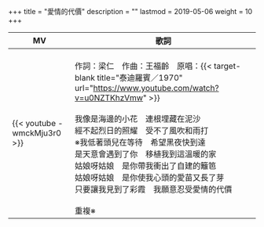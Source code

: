 +++
title = "愛情的代價"
description = ""
lastmod = 2019-05-06
weight = 10
+++

MV  | 歌詞  
--------------|-------
{{< youtube -wmckMju3r0 >}}|<br/>作詞：梁仁　作曲：王福齡　原唱：{{< target-blank title="泰迪羅賓／1970" url="https://www.youtube.com/watch?v=u0NZTKhzVmw" >}}<br/><br/>我像是海邊的小花　連根埋藏在泥沙<br/>經不起烈日的照耀　受不了風吹和雨打<br/>※我低著頭兒在等待　希望黑夜快到達<br/>是天意會遇到了你　移植我到這溫暖的家<br/>姑娘呀姑娘　是你帶我衝出了自建的籬笆<br/>姑娘呀姑娘　是你使我心頭的愛苗又長了芽<br/>只要讓我見到了彩霞　我願意忍受愛情的代價<br/><br/>重複※

